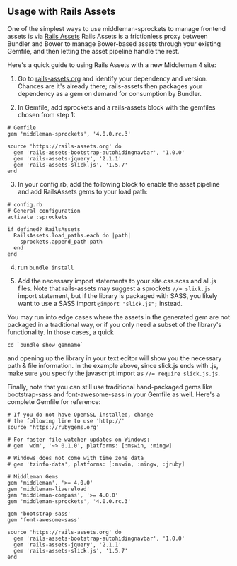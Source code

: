 ## Usage with Rails Assets

One of the simplest ways to use middleman-sprockets to manage frontend assets is via [Rails Assets](https://rails-assets.org) Rails Assets is a frictionless proxy between Bundler and Bower to manage Bower-based assets through your existing Gemfile, and then letting the asset pipeline handle the rest.

Here's a quick guide to using Rails Assets with a new Middleman 4 site:

1. Go to [rails-assets.org](https://rails-assets.org) and identify your dependency and version. Chances are it's already there; rails-assets then packages your dependency as a gem on demand for consumption by Bundler.

2. In Gemfile, add sprockets and a rails-assets block with the gemfiles chosen from step 1:

```
# Gemfile
gem 'middleman-sprockets', '4.0.0.rc.3'

source 'https://rails-assets.org' do
  gem 'rails-assets-bootstrap-autohidingnavbar', '1.0.0'
  gem 'rails-assets-jquery', '2.1.1'
  gem 'rails-assets-slick.js', '1.5.7'
end
```

3. In your config.rb, add the following block to enable the asset pipeline and add RailsAssets gems to your load path:

```
# config.rb
# General configuration
activate :sprockets

if defined? RailsAssets
  RailsAssets.load_paths.each do |path|
    sprockets.append_path path
  end
end
```

4. run `bundle install`

5. Add the necessary import statements to your site.css.scss and all.js files. Note that rails-assets may suggest a sprockets `//= slick.js` import statement, but if the library is packaged with SASS, you likely want to use a SASS import `@import "slick.js";` instead.


You may run into edge cases where the assets in the generated gem are not packaged in a traditional way, or if you only need a subset of the library's functionality. In those cases, a quick

```
cd `bundle show gemname`
```

and opening up the library in your text editor will show you the necessary path & file information. In the example above, since slick.js ends with .js, make sure you specify the javascript import as `//= require slick.js.js`.

Finally, note that you can still use traditional hand-packaged gems like bootstrap-sass and font-awesome-sass in your Gemfile as well. Here's a complete Gemfile for reference:

```
# If you do not have OpenSSL installed, change
# the following line to use 'http://'
source 'https://rubygems.org'

# For faster file watcher updates on Windows:
# gem 'wdm', '~> 0.1.0', platforms: [:mswin, :mingw]

# Windows does not come with time zone data
# gem 'tzinfo-data', platforms: [:mswin, :mingw, :jruby]

# Middleman Gems
gem 'middleman', '>= 4.0.0'
gem 'middleman-livereload'
gem 'middleman-compass', '>= 4.0.0'
gem 'middleman-sprockets', '4.0.0.rc.3'

gem 'bootstrap-sass'
gem 'font-awesome-sass'

source 'https://rails-assets.org' do
  gem 'rails-assets-bootstrap-autohidingnavbar', '1.0.0'
  gem 'rails-assets-jquery', '2.1.1'
  gem 'rails-assets-slick.js', '1.5.7'
end
```
